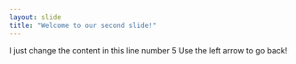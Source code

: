 ```yaml
---
layout: slide
title: "Welcome to our second slide!"
---
```

I just change the content in this line number 5
Use the left arrow to go back!
